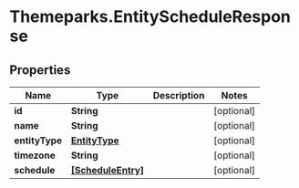 # Themeparks.EntityScheduleResponse

## Properties

Name | Type | Description | Notes
------------ | ------------- | ------------- | -------------
**id** | **String** |  | [optional] 
**name** | **String** |  | [optional] 
**entityType** | [**EntityType**](EntityType.md) |  | [optional] 
**timezone** | **String** |  | [optional] 
**schedule** | [**[ScheduleEntry]**](ScheduleEntry.md) |  | [optional] 


